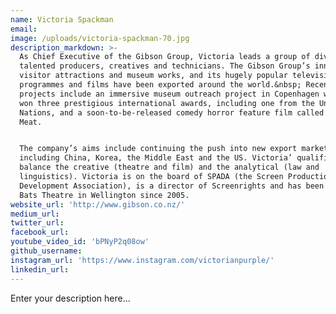 ```yaml
---
name: Victoria Spackman
email:
image: /uploads/victoria-spackman-70.jpg
description_markdown: >-
  As Chief Executive of the Gibson Group, Victoria leads a group of diverse and
  talented producers, creatives and technicians. The Gibson Group’s innovative
  visitor attractions and museum works, and its hugely popular television
  programmes and films have been exported around the world.&nbsp; Recent
  projects include an immersive museum outreach project in Copenhagen which has
  won three prestigious international awards, including one from the United
  Nations, and a soon-to-be-released comedy horror feature film called Fresh
  Meat.


  The company’s aims include continuing the push into new export markets,
  including China, Korea, the Middle East and the US. Victoria’ qualifications
  balance the creative (theatre and film) and the analytical (law and
  linguistics). Victoria is on the board of SPADA (the Screen Production and
  Development Association), is a director of Screenrights and has been chair of
  Bats Theatre in Wellington since 2005.
website_url: 'http://www.gibson.co.nz/'
medium_url:
twitter_url:
facebook_url:
youtube_video_id: 'bPNyP2q08ow'
github_username:
instagram_url: 'https://www.instagram.com/victorianpurple/'
linkedin_url:
---
```


Enter your description here...

